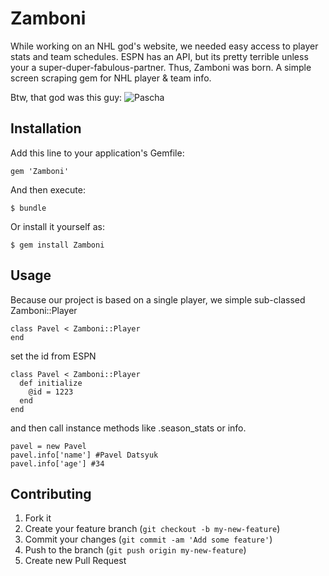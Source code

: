 # Zamboni

While working on an NHL god's website, we needed easy access to player stats and team schedules. ESPN has an API, but its pretty terrible unless your a super-duper-fabulous-partner.
Thus, Zamboni was born. A simple screen scraping gem for NHL player & team info.

Btw, that god was this guy:
![Pascha](http://i.imgur.com/6LvfP99.gif)

## Installation

Add this line to your application's Gemfile:

    gem 'Zamboni'

And then execute:

    $ bundle

Or install it yourself as:

    $ gem install Zamboni

## Usage

Because our project is based on a single player, we simple sub-classed Zamboni::Player

    class Pavel < Zamboni::Player
    end

set the id from ESPN

    class Pavel < Zamboni::Player
      def initialize
        @id = 1223
      end
    end

and then call instance methods like .season_stats or info.

    pavel = new Pavel
    pavel.info['name'] #Pavel Datsyuk
    pavel.info['age'] #34

## Contributing

1. Fork it
2. Create your feature branch (`git checkout -b my-new-feature`)
3. Commit your changes (`git commit -am 'Add some feature'`)
4. Push to the branch (`git push origin my-new-feature`)
5. Create new Pull Request
